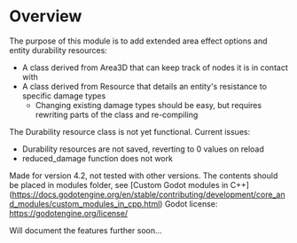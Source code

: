 # Overview

The purpose of this module is to add extended area effect options and entity durability resources:
- A class derived from Area3D that can keep track of nodes it is in contact with
- A class derived from Resource that details an entity's resistance to specific damage types
  - Changing existing damage types should be easy, but requires rewriting parts of the class and re-compiling

The Durability resource class is not yet functional. Current issues:
- Durability resources are not saved, reverting to 0 values on reload
- reduced_damage function does not work

Made for version 4.2, not tested with other versions. The contents should be placed in modules folder, see [Custom Godot modules in C++] (https://docs.godotengine.org/en/stable/contributing/development/core_and_modules/custom_modules_in_cpp.html)
Godot license: https://godotengine.org/license/

Will document the features further soon...
